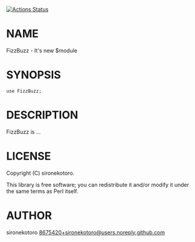 [![Actions Status](https://github.com/sironekotoro/practice-github-actions-perl/actions/workflows/test.yml/badge.svg)](https://github.com/sironekotoro/practice-github-actions-perl/actions)
# NAME

FizzBuzz - It's new $module

# SYNOPSIS

    use FizzBuzz;

# DESCRIPTION

FizzBuzz is ...

# LICENSE

Copyright (C) sironekotoro.

This library is free software; you can redistribute it and/or modify
it under the same terms as Perl itself.

# AUTHOR

sironekotoro <8675420+sironekotoro@users.noreply.github.com>
